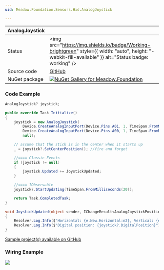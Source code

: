 ```yaml
---
uid: Meadow.Foundation.Sensors.Hid.AnalogJoystick

---
```


| AnalogJoystick | |
|--------|--------|
| Status | <img src="https://img.shields.io/badge/Working-brightgreen" style={{ width: "auto", height: "-webkit-fill-available" }} alt="Status badge: working" /> |
| Source code | [GitHub](https://github.com/WildernessLabs/Meadow.Foundation/tree/main/Source/Meadow.Foundation.Core/Sensors/Hid) |
| NuGet package | <a href="https://www.nuget.org/packages/Meadow.Foundation/" target="_blank"><img src="https://img.shields.io/nuget/v/Meadow.Foundation.svg?label=Meadow.Foundation" alt="NuGet Gallery for Meadow.Foundation" /></a> |

### Code Example

```csharp
AnalogJoystick? joystick;

public override Task Initialize()
{
    joystick = new AnalogJoystick(
        Device.CreateAnalogInputPort(Device.Pins.A01, 1, TimeSpan.FromMilliseconds(10), new Voltage(3.3)),
        Device.CreateAnalogInputPort(Device.Pins.A00, 1, TimeSpan.FromMilliseconds(10), new Voltage(3.3)),
        null);

    // assume that the stick is in the center when it starts up
    _ = joystick?.SetCenterPosition(); //fire and forget

    //==== Classic Events
    if (joystick != null)
    {
        joystick.Updated += JoystickUpdated;
    }

    //==== IObservable
    joystick?.StartUpdating(TimeSpan.FromMilliseconds(20));

    return Task.CompletedTask;
}

void JoystickUpdated(object sender, IChangeResult<AnalogJoystickPosition> e)
{
    Resolver.Log.Info($"Horizontal: {e.New.Horizontal:n2}, Vertical: {e.New.Vertical:n2}");
    Resolver.Log.Info($"Digital position: {joystick?.DigitalPosition}");
}

```

[Sample project(s) available on GitHub](https://github.com/WildernessLabs/Meadow.Foundation/tree/main/Source/Meadow.Foundation.Core.Samples/Sensors.HID.AnalogJoystick_Sample)

### Wiring Example

<img src="/API_Assets/Meadow.Foundation.Sensors.Hid.AnalogJoystick/AnalogJoystick_Fritzing.png" />
